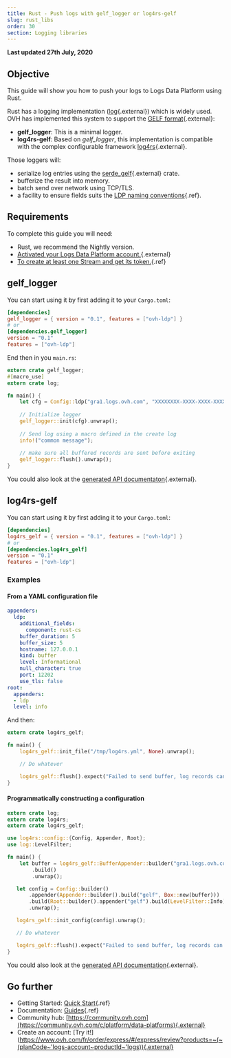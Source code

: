 ```yaml
---
title: Rust - Push logs with gelf_logger or log4rs-gelf
slug: rust_libs
order: 30
section: Logging libraries
---
```


**Last updated 27th July, 2020**

## Objective

This guide will show you how to push your logs to Logs Data Platform using Rust.

Rust has a logging implementation ([log](https://docs.rs/log/*/log/){.external}) which is widely used. OVH has implemented this system to support the [GELF format](http://docs.graylog.org/en/latest/pages/gelf.html#gelf-payload-specification){.external}:

- **gelf_logger**: This is a minimal logger.
- **log4rs-gelf**: Based on _gelf_logger_, this implementation is compatible with the complex configurable framework [log4rs](https://docs.rs/log4rs/*/log4rs/){.external}.

Those loggers will:

- serialize log entries  using the [serde_gelf](https://crates.io/crates/serde_gelf){.external} crate.
- bufferize the result into memory.
- batch send over network using TCP/TLS.
- a facility to ensure fields suits the [LDP naming conventions](../field_naming_conventions/guide.en-gb.md){.ref}.

## Requirements

To complete this guide you will need:

- Rust, we recommend the Nightly version.
- [Activated your Logs Data Platform account.](https://www.ovh.com/fr/order/express/#/new/express/resume?products=~%28~%28planCode~%27logs-basic~productId~%27logs%29){.external}
- [To create at least one Stream and get its token.](../quick_start/guide.en-gb.md){.ref}

## gelf_logger

You can start using it by first adding it to your `Cargo.toml`:

```toml
[dependencies]
gelf_logger = { version = "0.1", features = ["ovh-ldp"] }
# or 
[dependencies.gelf_logger]
version = "0.1"
features = ["ovh-ldp"]
```

End then in you `main.rs`:

```rust hl_lines="6"
extern crate gelf_logger;
#[macro_use]
extern crate log;

fn main() {
    let cfg = Config::ldp("gra1.logs.ovh.com", "XXXXXXXX-XXXX-XXXX-XXXX-XXXXXXXXXXXX");
    
    // Initialize logger
    gelf_logger::init(cfg).unwrap();
    
    // Send log using a macro defined in the create log
    info!("common message");
    
    // make sure all buffered records are sent before exiting
    gelf_logger::flush().unwrap();
}
```

You could also look at the [generated API documentaton](https://docs.rs/gelf_logger/*){.external}.

## log4rs-gelf

You can start using it by first adding it to your `Cargo.toml`:

```toml
[dependencies]
log4rs_gelf = { version = "0.1", features = ["ovh-ldp"] }
# or 
[dependencies.log4rs_gelf]
version = "0.1"
features = ["ovh-ldp"]
```

### Examples

#### From a YAML configuration file

```yaml
appenders:
  ldp:
    additional_fields:
      component: rust-cs
    buffer_duration: 5
    buffer_size: 5
    hostname: 127.0.0.1
    kind: buffer
    level: Informational
    null_character: true
    port: 12202
    use_tls: false
root:
  appenders:
  - ldp
  level: info
```

And then:

```rust
extern crate log4rs_gelf;

fn main() {
    log4rs_gelf::init_file("/tmp/log4rs.yml", None).unwrap();

    // Do whatever

    log4rs_gelf::flush().expect("Failed to send buffer, log records can be lost !");
}
```

#### Programmatically constructing a configuration

```rust hl_lines="9"
extern crate log;
extern crate log4rs;
extern crate log4rs_gelf;

use log4rs::config::{Config, Appender, Root};
use log::LevelFilter;

fn main() {
    let buffer = log4rs_gelf::BufferAppender::builder("gra1.logs.ovh.com","XXXXXXXX-XXXX-XXXX-XXXX-XXXXXXXXXXXX")
        .build()
        .unwrap();

   let config = Config::builder()
       .appender(Appender::builder().build("gelf", Box::new(buffer)))
       .build(Root::builder().appender("gelf").build(LevelFilter::Info))
       .unwrap();

   log4rs_gelf::init_config(config).unwrap();

   // Do whatever

   log4rs_gelf::flush().expect("Failed to send buffer, log records can be lost !");
}
```

You could also look at the [generated API documentation](https://docs.rs/log4rs-gelf/*){.external}.

## Go further

- Getting Started: [Quick Start](../quick_start/guide.en-gb.md){.ref}
- Documentation: [Guides](../product.en-gb.md){.ref}
- Community hub: [https://community.ovh.com](https://community.ovh.com/c/platform/data-platforms){.external}
- Create an account: [Try it!](https://www.ovh.com/fr/order/express/#/express/review?products=~(~(planCode~'logs-account~productId~'logs)){.external}
